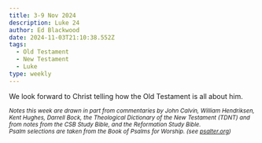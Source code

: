 ```yaml
---
title: 3-9 Nov 2024
description: Luke 24
author: Ed Blackwood
date: 2024-11-03T21:10:38.552Z
tags:
  - Old Testament
  - New Testament
  - Luke
type: weekly
---
```

We look forward to Christ telling how the Old Testament is all about him.

<div><small><i>Notes this week are drawn in part from commentaries by John Calvin, William Hendriksen, Kent Hughes, Darrell Bock, the Theological Dictionary of the New Testament (TDNT) and from notes from the CSB Study Bible, and the Reformation Study Bible.</i></small></div>

<div><small><i>Psalm selections are taken from the Book of Psalms for Worship. (see <a href="https://psalter.org/sing/psalter?psalter_in=worship"  target="_blank">psalter.org</a>)</i></small></div>